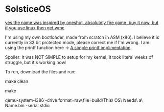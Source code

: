 # SolsticeOS

[yes the name was inspired by oneshot, absolutely fire game, buy it now, but if you use linux then get wme](https://store.steampowered.com/app/420530/OneShot/)

I'm using my own bootloader, made from scratch in ASM (x86).
I believe it is currently in 32 bit protected mode, please correct me if I'm wrong.
I am using the printf function here  -> [A simple printf implimentation](https://github.com/mpaland/printf/tree/master).

Spoiler: It was NOT SIMPLE to setup for my kernel, it took literal weeks of struggle, but it's working now!

To run, download the files and run:

  make clean
  
  make
  
  qemu-system-i386 -drive format=raw,file=build/This\ OS\ Needs\ a\ Name.bin -serial stdio
